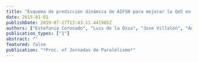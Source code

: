```yaml
---
title: "Esquema de predicción dinámica de AIFSN para mejorar la QoS en redes IEEE 802.11"
date: 2015-01-01
publishDate: 2019-07-27T13:43:11.441985Z
authors: ["Estefania Coronado", "Luis de la Ossa", "Jose Villalón", "Antonio Garrido"]
publication_types: ["1"]
abstract: ""
featured: false
publication: "*Proc. of Jornadas de Paralelismo*"
---
```


